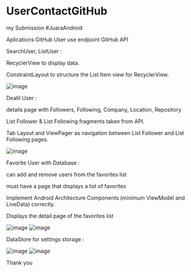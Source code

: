 # UserContactGitHub

my Submission #JuaraAndroid

Aplications GitHub User use endpoint GitHub API

SearchUser, ListUser :

RecyclerView to display data.

ConstraintLayout to structure the List Item view for RecyclerView.

![image](https://user-images.githubusercontent.com/95865714/163584873-6ade92ce-2c4b-4671-a9b1-f4a8ed8fab63.png)


Deatil User :

details page with Followers, Following, Company, Location, Repository

List Follower & List Following fragments taken from  API.

Tab Layout and ViewPager as navigation between List Follower and List Following pages.

![image](https://user-images.githubusercontent.com/95865714/163585591-549ea8e8-3c50-44d3-b973-725faba505e0.png)


Favorite User with Database :

can add and remove users from the favorites list

must have a page that displays a list of favorites

Implement Android Architecture Components (minimum ViewModel and LiveData) correctly.

Displays the detail page of the favorites list

![image](https://user-images.githubusercontent.com/95865714/163660758-55e4982e-7193-4bdc-bc47-f9439ef0692d.png)
![image](https://user-images.githubusercontent.com/95865714/163660767-1eb420f1-f392-41ab-8886-11ecffceecf2.png)

DataStore for settings storage :

![image](https://user-images.githubusercontent.com/95865714/163660812-a5946433-b3ed-454a-9aa8-73d634af2bfe.png)
![image](https://user-images.githubusercontent.com/95865714/163660824-6be66ba2-a9a9-4879-af62-79fa36449699.png)


Thank you




